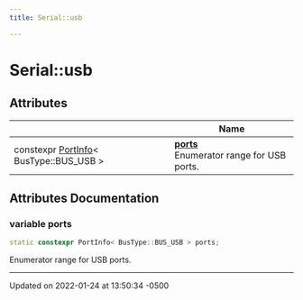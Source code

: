 ```yaml
---
title: Serial::usb

---
```


# Serial::usb



## Attributes

|                | Name           |
| -------------- | -------------- |
| constexpr [PortInfo](Classes/struct_serial_1_1_port_info.md)< BusType::BUS_USB > | **[ports](Namespaces/namespace_serial_1_1usb.md#variable-ports)** <br>Enumerator range for USB ports.  |



## Attributes Documentation

### variable ports

```cpp
static constexpr PortInfo< BusType::BUS_USB > ports;
```

Enumerator range for USB ports. 




-------------------------------

Updated on 2022-01-24 at 13:50:34 -0500
